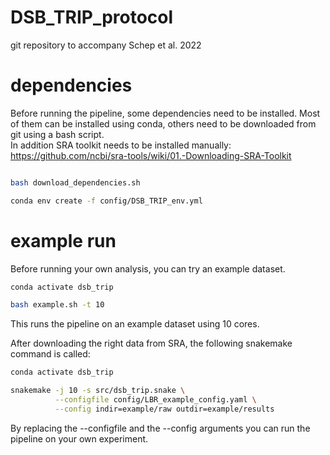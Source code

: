 # DSB_TRIP_protocol
git repository to accompany Schep et al. 2022

# dependencies
Before running the pipeline, some dependencies need to be installed.
Most of them can be installed using conda, others need to be downloaded from git using a bash script.   
In addition SRA toolkit needs to be installed manually:   
https://github.com/ncbi/sra-tools/wiki/01.-Downloading-SRA-Toolkit


```bash

bash download_dependencies.sh

conda env create -f config/DSB_TRIP_env.yml

```

# example run
Before running your own analysis, you can try an example dataset.

```bash
conda activate dsb_trip

bash example.sh -t 10
```

This runs the pipeline on an example dataset using 10 cores.

After downloading the right data from SRA, the following snakemake command is called:

```bash
conda activate dsb_trip

snakemake -j 10 -s src/dsb_trip.snake \
          --configfile config/LBR_example_config.yaml \
          --config indir=example/raw outdir=example/results 
```

By replacing the --configfile and the --config arguments you can run the pipeline on your own experiment.
